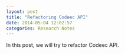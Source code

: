 ```yaml
---
layout: post
title: "Refactoring Codeec API"
date: 2014-05-04 12:02:57
categories: Research Notes
---
```


In this post, we will try to refactor Codeec API.
